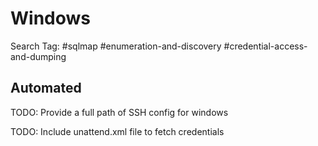 # Windows

Search Tag: #sqlmap #enumeration-and-discovery #credential-access-and-dumping

## Automated

TODO: Provide a full path of SSH config for windows

TODO: Include unattend.xml file to fetch credentials